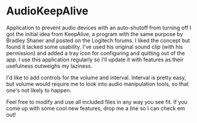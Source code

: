 # AudioKeepAlive
Application to prevent audio devices with an auto-shutoff from turning off
I got the initial idea from KeepAlive, a program with the same purpose by Bradley Shaner and posted on the Logitech forums.
I liked the concept but found it lacked some usability.  I've used his original sound clip (with his permission) and added
a tray icon for configuring and quitting out of the app.  I use this application regularly so I'll update it with features
as their usefulness outweighs my laziness.

I'd like to add controls for the volume and interval.  Interval is pretty easy, but volume would require me to look into
audio manipulation tools, so that one's not likely to happen.

Feel free to modify and use all included files in any way you see fit.  If you come up with some cool new features, drop
me a line so I can check em out!